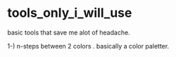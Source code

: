 # tools_only_i_will_use
basic tools that save me alot of headache.

1-) n-steps between 2 colors . basically a color paletter.
